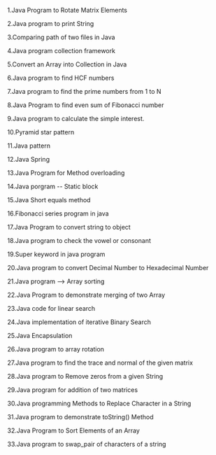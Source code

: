 1.Java Program to Rotate Matrix Elements

2.Java program to print String 

3.Comparing path of two files in Java

4.Java program collection framework

5.Convert an Array into Collection in Java

6.Java program to find HCF numbers 

7.Java program to find the prime numbers  from 1 to N

8.Java Program to find even sum of Fibonacci number

9.Java program to calculate the simple interest.
  
10.Pyramid star pattern

11.Java pattern 

12.Java Spring

13.Java Program for Method overloading

14.Java porgram -- Static block

15.Java Short equals method

16.Fibonacci series program in java

17.Java Program to convert string to object 

18.Java program to check the vowel or consonant 

19.Super keyword in java program

20.Java program to convert Decimal Number to Hexadecimal Number

21.Java program --> Array sorting

22.Java Program to demonstrate merging of two Array
 
23.Java code for linear search

24.Java implementation of iterative Binary Search 

25.Java Encapsulation

26.Java program to array rotation

27.Java program to find the trace and normal of the given matrix

28.Java program to Remove zeros from a given String

29.Java program for addition of two matrices
 
30.Java programming Methods to Replace Character in a String

31.Java program to demonstrate toString() Method

32.Java Program to Sort Elements of an Array

33.Java program to swap_pair of characters of a string